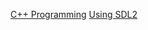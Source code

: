 [C++ Programming](https://thenumb.at/cpp-course/sdl2/06/06.html)
[Using SDL2](https://dev.to/noah11012/series/8749)